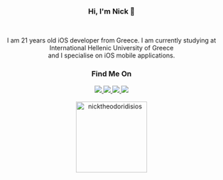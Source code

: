 <div align = center>
  <h3>Hi, I'm Nick 👋</h3>
  <br>
  <p> I am 21 years old iOS developer from Greece. I am currently studying at International Hellenic University of Greece  <br>
      and I specialise on iOS mobile applications.
  </p>
</div>

<div align = center>
  <h3>Find Me On</h3>
  <a href="https://www.linkedin.com/in/nick-theodoridis-75097a266/" targer="_blank"> <img src ="https://img.shields.io/badge/LinkedIn-0077B5?style=for-the-badge&logo=linkedin&logoColor=white" target="_blank"> </a>
  <a href="https://www.instagram.com/nickmadethisone/" targer="_blank"> <img src ="https://img.shields.io/badge/Instagram-E4405F?style=for-the-badge&logo=instagram&logoColor=white" target="_blank"> </a>
  <a href="https://twitter.com/nickiOSDev" targer="_blank"> <img src ="https://img.shields.io/badge/Twitter-1DA1F2?style=for-the-badge&logo=twitter&logoColor=white" target="_blank"> </a>
  <a href="mailto:nicktheodoridiscontact@gmail.com" targer="_blank"> <img src ="https://img.shields.io/badge/Gmail-D14836?style=for-the-badge&logo=gmail&logoColor=white" target="_blank"> </a>
</div>

<br>

<div align=center>
  <img height = "160em" src="https://github-readme-stats.vercel.app/api/top-langs?username=nicktheodoridisios&show_icons=true&theme=dark&locale=en&layout=compact" alt="nicktheodoridisios" />
</div>







